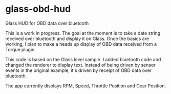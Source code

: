 glass-obd-hud
=============

Glass HUD for OBD data over bluetooth

This is a work in progress.  The goal at the moment is to take a date string received over bluetooth and display it on Glass.  Once the basics are working, I plan to make a heads up display of OBD data received from a Torque plugin.

This code is based on the Glass level sample.  I added bluetooth code and changed the renderer to display text.  Instead of being driven by sensor events in the original example, it's driven by receipt of OBD data over bluetooth.  

The app currently displays RPM, Speed, Throttle Position and Gear Position.